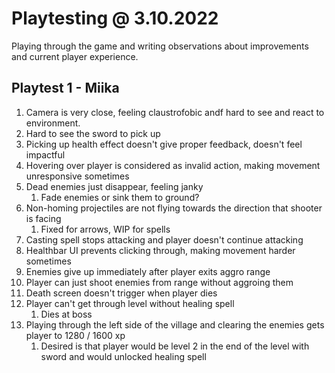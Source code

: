 # Playtesting @ 3.10.2022
Playing through the game and writing observations about improvements and current player experience.

## Playtest 1 - Miika
1. Camera is very close, feeling claustrofobic andf hard to see and react to environment.
2. Hard to see the sword to pick up
3. Picking up health effect doesn't give proper feedback, doesn't feel impactful
4. Hovering over player is considered as invalid action, making movement unresponsive sometimes
5. Dead enemies just disappear, feeling janky
   1. Fade enemies or sink them to ground?
6. Non-homing projectiles are not flying towards the direction that shooter is facing
   1. Fixed for arrows, WIP for spells
7. Casting spell stops attacking and player doesn't continue attacking
8. Healthbar UI prevents clicking through, making movement harder sometimes
9.  Enemies give up immediately after player exits aggro range
10. Player can just shoot enemies from range without aggroing them
11. Death screen doesn't trigger when player dies
12. Player can't get through level without healing spell
    1.  Dies at boss
13. Playing through the left side of the village and clearing the enemies gets player to 1280 / 1600 xp
    1.  Desired is that player would be level 2 in the end of the level with sword and would unlocked healing spell
